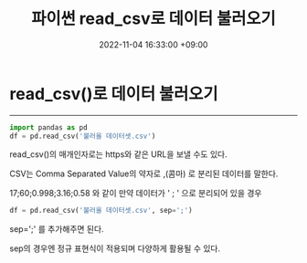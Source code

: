 ﻿---
title : 파이썬 read_csv로 데이터 불러오기
date : 2022-11-04 16:33:00 +09:00
categories : [IT개발, 파이썬]
tags : [파이썬, python, pandas] 
---


# read_csv()로 데이터 불러오기
---
```python
import pandas as pd
df = pd.read_csv('불러올 데이터셋.csv')
```

read_csv()의 매개인자로는 https와 같은 URL을 보낼 수도 있다.

CSV는 Comma Separated Value의 약자로 ,(콤마) 로 분리된 데이터를 말한다.

17;60;0.998;3.16;0.58 와 같이 만약 데이터가 ' ; ' 으로 분리되어 있을 경우

```python
df = pd.read_csv('불러올 데이터셋.csv', sep=';')
```

sep=';' 를 추가해주면 된다.

sep의 경우엔 정규 표현식이 적용되며 다양하게 활용될 수 있다.


